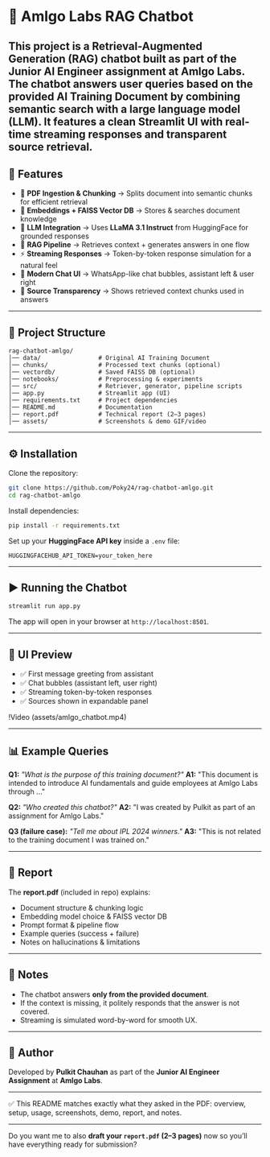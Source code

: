 # 📘 Amlgo Labs RAG Chatbot
This project is a **Retrieval-Augmented Generation (RAG) chatbot** built as part of the **Junior AI Engineer assignment at Amlgo Labs**.
The chatbot answers user queries based on the provided **AI Training Document** by combining semantic search with a large language model (LLM).
It features a clean **Streamlit UI** with real-time streaming responses and transparent source retrieval.
---

## 🚀 Features

* 📄 **PDF Ingestion & Chunking** → Splits document into semantic chunks for efficient retrieval
* 🧠 **Embeddings + FAISS Vector DB** → Stores & searches document knowledge
* 🤖 **LLM Integration** → Uses **LLaMA 3.1 Instruct** from HuggingFace for grounded responses
* 🔎 **RAG Pipeline** → Retrieves context + generates answers in one flow
* ⚡ **Streaming Responses** → Token-by-token response simulation for a natural feel
* 💬 **Modern Chat UI** → WhatsApp-like chat bubbles, assistant left & user right
* 📑 **Source Transparency** → Shows retrieved context chunks used in answers

---

## 📂 Project Structure

```
rag-chatbot-amlgo/
│── data/                # Original AI Training Document
│── chunks/              # Processed text chunks (optional)
│── vectordb/            # Saved FAISS DB (optional)
│── notebooks/           # Preprocessing & experiments
│── src/                 # Retriever, generator, pipeline scripts
│── app.py               # Streamlit app (UI)
│── requirements.txt     # Project dependencies
│── README.md            # Documentation
│── report.pdf           # Technical report (2–3 pages)
│── assets/              # Screenshots & demo GIF/video
```

---

## ⚙️ Installation

Clone the repository:

```bash
git clone https://github.com/Poky24/rag-chatbot-amlgo.git
cd rag-chatbot-amlgo
```

Install dependencies:

```bash
pip install -r requirements.txt
```

Set up your **HuggingFace API key** inside a `.env` file:

```
HUGGINGFACEHUB_API_TOKEN=your_token_here
```

---

## ▶️ Running the Chatbot

```bash
streamlit run app.py
```

The app will open in your browser at `http://localhost:8501`.

---

## 🎨 UI Preview

* ✅ First message greeting from assistant
* ✅ Chat bubbles (assistant left, user right)
* ✅ Streaming token-by-token responses
* ✅ Sources shown in expandable panel

!Video (assets/amlgo_chatbot.mp4)

---

## 📊 Example Queries

**Q1:** *"What is the purpose of this training document?"*
**A1:** "This document is intended to introduce AI fundamentals and guide employees at Amlgo Labs through ..."

**Q2:** *"Who created this chatbot?"*
**A2:** "I was created by Pulkit as part of an assignment for Amlgo Labs."

**Q3 (failure case):** *"Tell me about IPL 2024 winners."*
**A3:** "This is not related to the training document I was trained on."

---

## 📑 Report

The **report.pdf** (included in repo) explains:

* Document structure & chunking logic
* Embedding model choice & FAISS vector DB
* Prompt format & pipeline flow
* Example queries (success + failure)
* Notes on hallucinations & limitations

---

## 📌 Notes

* The chatbot answers **only from the provided document**.
* If the context is missing, it politely responds that the answer is not covered.
* Streaming is simulated word-by-word for smooth UX.

---

## 🏢 Author

Developed by **Pulkit Chauhan** as part of the **Junior AI Engineer Assignment** at **Amlgo Labs**.

---

✅ This README matches exactly what they asked in the PDF: overview, setup, usage, screenshots, demo, report, and notes.

---

Do you want me to also **draft your `report.pdf` (2–3 pages)** now so you’ll have everything ready for submission?

